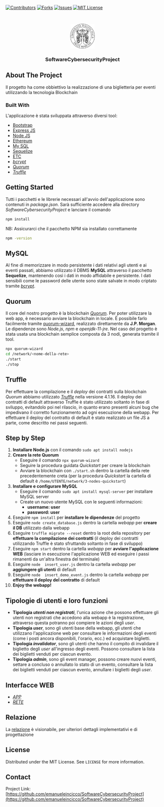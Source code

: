 ﻿[![Contributors][contributors-shield]][contributors-url]
[![Forks][forks-shield]][forks-url]
[![Issues][issues-shield]][issues-url]
[![MIT License][license-shield]][license-url]


[contributors-shield]: https://img.shields.io/github/contributors/othneildrew/Best-README-Template.svg?style=for-the-badge
[contributors-url]: https://github.com/emanueleincicco/SoftwareCybersecurityProject/graphs/contributors
[forks-shield]: https://img.shields.io/github/forks/othneildrew/Best-README-Template.svg?style=for-the-badge
[forks-url]: https://github.com/emanueleincicco/SoftwareCybersecurityProject/network/members
[issues-shield]: https://img.shields.io/github/issues/othneildrew/Best-README-Template.svg?style=for-the-badge
[issues-url]: https://github.com/emanueleincicco/SoftwareCybersecurityProject/issues
[license-shield]: https://img.shields.io/github/license/othneildrew/Best-README-Template.svg?style=for-the-badge
[license-url]: https://github.com/othneildrew/Best-README-Template/blob/master/LICENSE.txt

<!-- PROJECT LOGO -->
<br />
<p align="center">
  <a href="https://github.com/emanueleincicco/SoftwareCybersecurityProject/">
    <img src="logounivpm.png" alt="Logo" width="80" height="80">
  </a>

  <h3 align="center">SoftwareCybersecurityProject</h3>
</p>


<!-- ABOUT THE PROJECT -->
## About The Project

Il progetto ha come obbiettivo la realizzazione di una biglietteria per eventi utilizzando la tecnologia Blockchain

### Built With

L'applicazione è stata sviluppata attraverso diversi tool: 
* [Bootstrap](https://getbootstrap.com)
* [Express JS](https://expressjs.com)
* [Node JS](https://nodejs.org/en/)
* [Ethereum](https://ethereum.org/en/)
* [My SQL](https://www.mysql.com)
* [Sequelize](https://sequelize.org/)
* [ETC](www.google.com)
* [*bcrypt*](https://it.wikipedia.org/wiki/Bcrypt)
* [*Quorum*](https://www.goquorum.com/)
* [*Truffle*](https://www.trufflesuite.com/)


## Getting Started

Tutti i pacchetti e le librerie necessari all'avvio dell'applicazione sono contenuti in *package.json*. Sarà sufficiente accedere alla directory *SoftwareCybersecurityProject* e lanciare il comando
```bash
npm install 
```
NB: Assicurarci che il pacchetto NPM sia installato correttamente
```bash
npm -version
```

## MySQL 

Al fine di memorizzare in modo persistente i dati relativi agli utenti e ai eventi passati, abbiamo utilizzato il DBMS **MySQL** attraverso il pacchetto **Sequelize**, mantenendo così i dati in modo affidabile e persistente. I dati sensibili come le password delle utente sono state salvate in modo criptato tramite  [*bcrypt*](https://it.wikipedia.org/wiki/Bcrypt). 

## Quorum

Il core del nostro progetto è la blockchain [*Quorum*](https://www.goquorum.com/). Per poter utilizzare la web app, è necessario avviare la blockchain in locale. È possibile farlo facilmente tramite [quorum-wizard](https://github.com/jpmorganchase/quorum-wizard), realizzato direttamente da **J.P. Morgan**. Le dipendenze sono *Node.js*, *npm* e *openjdk-11-jre*. Nel caso del progetto è stata usata una blockchain semplice composta da 3 nodi, generata tramite il tool.

```bash
npx quorum-wizard 
cd /network/<nome-della-rete>
./start 
./stop
```

## Truffle

Per effettuare la compilazione e il *deploy* dei contratti sulla blockchain *Quorum* abbiamo utilizzato [*Truffle*](https://www.trufflesuite.com/) nella versione 4.1.16. 
Il deploy dei contratti di default attraverso Truffle è stato utilizzato soltanto in fase di sviluppo, evitandolo poi nel rilascio, in quanto erano presenti alcuni bug che impedivano il corretto funzionamento ad ogni esecuzione della webapp. Per effettuare il deploy del contratto di default è stato realizzato un file JS a parte, come descritto nei passi seguenti.

## Step by Step 

1. **Installare Node.js** con il comando `sudo apt install nodejs`
2. **Creare la rete Quorum** 
	- Eseguire il comando `npx quorum-wizard`
	- Seguire la procedura guidata *Quickstart* per creare la blockchain
	- Avviare la blockchain con `./start.sh` dentro la cartella della rete precedentemente creta (per la procedura *Quickstart* la cartella di default è `/home/UTENTE/network/3-nodes-quickstart`)
3. **Installare e configurare MySQL**
	- Eseguire il comando `sudo apt install mysql-server` per installare MySQL server
	- Create un nuovo utente MySQL con le seguenti informazioni: 
		- **username: user** 
		- **password: user**
4. Eseguire `npm install` per **installare le dipendenze** del progetto
5. Eseguire `node create_database.js` dentro la cartella *webapp* per **creare il DB** utilizzato dalla webapp
6. Eseguire `truffle migrate --reset` dentro la root della repository per **effettuare la compilazione dei contratti** (il deploy dei contratti utilizzando Truffle è stato sfruttando soltanto in fase di sviluppo)
7. Eseguire `npm start` dentro la cartella *webapp* per **avviare l'applicazione WEB** (lasciare in esecuzione l'applicazione WEB ed eseguire i passi rimanenti da un'altra finestra del terminale)
8. Eseguire `node  insert_user.js` dentro la cartella *webapp* per **aggiungere gli utenti** di default
9. Eseguire `node  insert_demo_event.js` dentro la cartella *webapp* per **effettuare il deploy del contratto** di default
10. **Enjoy the webapp!**

## Tipologie di utenti e loro funzioni

- **Tipologia *utenti non registrati***, l'unica azione che possono effettuare gli utenti non registrati che accedono alla webapp è la registrazione, attraverso questa potranno poi compiere le azioni degli *user*.
- **Tipologia *user***, sono gli utenti base della webapp, gli utenti che utilizzano l'applicazione web per consultare le informazioni degli eventi (come i posti ancora disponibili, l'orario, ecc.) ed acquistare biglietti.
- **Tipologia *invalidator***, sono gli utenti che hanno il compito di invalidare il biglietto degli *user* all'ingresso degli eventi. Possono consultare la lista dei biglietti venduti per ciascun evento.
- **Tipologia *admin***, sono gli event manager, possono creare nuovi eventi, settare a concluso o annullato lo stato di un evento, consultare la lista dei biglietti venduti per ciascun evento, annullare i biglietti degli *user*.

## Interfacce WEB 

* [*APP*](http://localhost:3000)
* [*RETE*](http://localhost:8999)

## Relazione 

La [relazione](https://github.com/) è visionabile, per ulteriori dettagli implementativi e di progettazione 


## License

Distributed under the MIT License. See `LICENSE` for more information.


## Contact

Project Link: [https://github.com/emanueleincicco/SoftwareCybersecurityProject](https://github.com/emanueleincicco/SoftwareCybersecurityProject)






